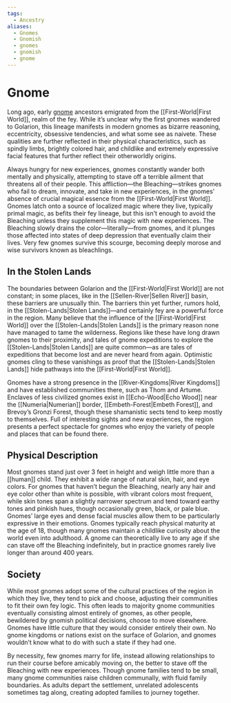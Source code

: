 ```yaml
---
tags:
  - Ancestry
aliases:
  - Gnomes
  - Gnomish
  - gnomes
  - gnomish
  - gnome
---
```

# Gnome
Long ago, early [gnome](https://2e.aonprd.com/Ancestries.aspx?ID=3) ancestors emigrated from the [[First-World|First World]], realm of the fey. While it’s unclear why the first gnomes wandered to Golarion, this lineage manifests in modern gnomes as bizarre reasoning, eccentricity, obsessive tendencies, and what some see as naivete. These qualities are further reflected in their physical characteristics, such as spindly limbs, brightly colored hair, and childlike and extremely expressive facial features that further reflect their otherworldly origins.

Always hungry for new experiences, gnomes constantly wander both mentally and physically, attempting to stave off a terrible ailment that threatens all of their people. This affliction—the Bleaching—strikes gnomes who fail to dream, innovate, and take in new experiences, in the gnomes' absence of crucial magical essence from the [[First-World|First World]]. Gnomes latch onto a source of localized magic where they live, typically primal magic, as befits their fey lineage, but this isn't enough to avoid the Bleaching unless they supplement this magic with new experiences. The Bleaching slowly drains the color—literally—from gnomes, and it plunges those affected into states of deep depression that eventually claim their lives. Very few gnomes survive this scourge, becoming deeply morose and wise survivors known as bleachlings.

## In the Stolen Lands
The boundaries between Golarion and the [[First-World|First World]] are not constant; in some places, like in the [[Sellen-River|Sellen River]] basin, these barriers are unusually thin. The barriers thin yet further, rumors hold, in the [[Stolen-Lands|Stolen Lands]]—and certainly fey are a powerful force in the region. Many believe that the influence of the [[First-World|First World]] over the [[Stolen-Lands|Stolen Lands]] is the primary reason none have managed to tame the wilderness. Regions like these have long drawn gnomes to their proximity, and tales of gnome expeditions to explore the [[Stolen-Lands|Stolen Lands]] are quite common—as are tales of expeditions that become lost and are never heard from again. Optimistic gnomes cling to these vanishings as proof that the [[Stolen-Lands|Stolen Lands]] hide pathways into the [[First-World|First World]]. 

Gnomes have a strong presence in the [[River-Kingdoms|River Kingdoms]] and have established communities there, such as Thom and Artume. Enclaves of less civilized gnomes exist in [[Echo-Wood|Echo Wood]] near the [[Numeria|Numerian]] border, [[Embeth-Forest|Embeth Forest]], and Brevoy’s Gronzi Forest, though these shamanistic sects tend to keep mostly to themselves. Full of interesting sights and new experiences, the region presents a perfect spectacle for gnomes who enjoy the variety of people and places that can be found there.
## Physical Description
Most gnomes stand just over 3 feet in height and weigh little more than a [[human]] child. They exhibit a wide range of natural skin, hair, and eye colors. For gnomes that haven’t begun the Bleaching, nearly any hair and eye color other than white is possible, with vibrant colors most frequent, while skin tones span a slightly narrower spectrum and tend toward earthy tones and pinkish hues, though occasionally green, black, or pale blue. Gnomes’ large eyes and dense facial muscles allow them to be particularly expressive in their emotions. Gnomes typically reach physical maturity at the age of 18, though many gnomes maintain a childlike curiosity about the world even into adulthood. A gnome can theoretically live to any age if she can stave off the Bleaching indefinitely, but in practice gnomes rarely live longer than around 400 years.

## Society
While most gnomes adopt some of the cultural practices of the region in which they live, they tend to pick and choose, adjusting their communities to fit their own fey logic. This often leads to majority gnome communities eventually consisting almost entirely of gnomes, as other people, bewildered by gnomish political decisions, choose to move elsewhere. Gnomes have little culture that they would consider entirely their own. No gnome kingdoms or nations exist on the surface of Golarion, and gnomes wouldn’t know what to do with such a state if they had one.  
  
By necessity, few gnomes marry for life, instead allowing relationships to run their course before amicably moving on, the better to stave off the Bleaching with new experiences. Though gnome families tend to be small, many gnome communities raise children communally, with fluid family boundaries. As adults depart the settlement, unrelated adolescents sometimes tag along, creating adopted families to journey together.